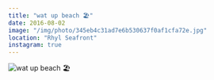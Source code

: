 ```yaml
---
title: "wat up beach 🏖"
date: 2016-08-02
image: "/img/photo/345eb4c31ad7e6b530637f0af1cfa72e.jpg"
location: "Rhyl Seafront"
instagram: true
---
```


![wat up beach 🏖](/img/photo/345eb4c31ad7e6b530637f0af1cfa72e.jpg)
